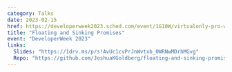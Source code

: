 ```yaml
---
category: Talks
date: 2023-02-15
href: https://developerweek2023.sched.com/event/1G10W/virtualonly-pro-workshop-floating-and-sinking-promises-lets-fix-your-broken-async-code
title: "Floating and Sinking Promises"
event: "DeveloperWeek 2023"
links:
  Slides: "https://1drv.ms/p/s!AvUc1cvPrJnWvtxb_0WRNwMDrhMGvg"
  Repo: "https://github.com/JoshuaKGoldberg/floating-and-sinking-promises"
---
```


